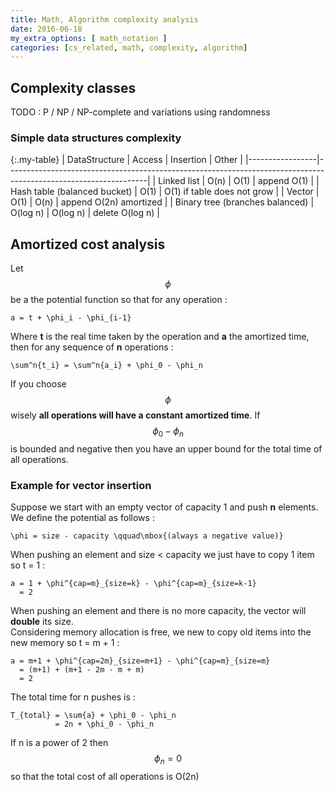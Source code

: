 ```yaml
---
title: Math, Algorithm complexity analysis
date: 2016-06-18
my_extra_options: [ math_notation ]
categories: [cs_related, math, complexity, algorithm]
---
```


## Complexity classes

TODO : P / NP / NP-complete and variations using randomness

### Simple data structures complexity

{:.my-table}
| DataStructure   | Access | Insertion | Other                                                                                      |
|-----------------|-----------------------------------------------------------------------------------------------------------------|
| Linked list                     | O(n)     | O(1)     | append O(1) |
| Hash table (balanced bucket)    | O(1)     | O(1) if table does not grow |
| Vector                          | O(1)     | O(n)     | append O(2n) amortized |
| Binary tree (branches balanced) | O(log n) | O(log n) | delete O(log n) |

## Amortized cost analysis

Let $$\phi$$ be a the potential function so that for any operation :

```mytex
a = t + \phi_i - \phi_{i-1}
```

Where **t** is the real time taken by the operation and **a** the amortized time, then for any sequence of **n** operations :

```mytex
\sum^n{t_i} = \sum^n{a_i} + \phi_0 - \phi_n
```

If you choose $$\phi$$ wisely **all operations will have a constant amortized time**. If $$\phi_0 - \phi_n$$ is bounded
and negative then you have an upper bound for the total time of all operations.

### Example for vector insertion

Suppose we start with an empty vector of capacity 1 and push **n** elements. We define the potential as follows :

```mytex
\phi = size - capacity \qquad\mbox{(always a negative value)}
```

When pushing an element and size < capacity we just have to copy 1 item so t = 1 :

```mytex
a = 1 + \phi^{cap=m}_{size=k} - \phi^{cap=m}_{size=k-1}
  = 2 
```

When pushing an element and there is no more capacity, the vector will **double** its size.  
Considering memory allocation is free, we new to copy old items into the new memory so t = m + 1 :

```mytex
a = m+1 + \phi^{cap=2m}_{size=m+1} - \phi^{cap=m}_{size=m}
  = (m+1) + (m+1 - 2m - m + m)
  = 2 
```

The total time for n pushes is :

```mytex
T_{total} = \sum{a} + \phi_0 - \phi_n
          = 2n + \phi_0 - \phi_n 
```

If n is a power of 2 then $$\phi_n = 0$$ so that the total cost of all operations is O(2n)

